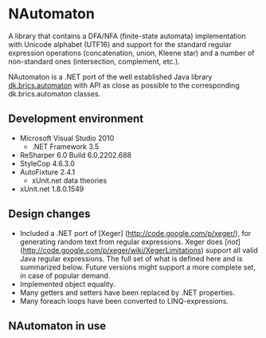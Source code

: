 NAutomaton
===================

A library that contains a DFA/NFA (finite-state automata) implementation with Unicode alphabet (UTF16) and support for the standard regular expression operations (concatenation, union, Kleene star) and a number of non-standard ones (intersection, complement, etc.). 

NAutomaton is a .NET port of the well established Java library [dk.brics.automaton](http://www.brics.dk/automaton/) with API as close as possible to the corresponding dk.brics.automaton classes.

Development environment
-----------------------

* Microsoft Visual Studio 2010
  * .NET Framework 3.5
* ReSharper 6.0 Build 6.0.2202.688
* StyleCop 4.6.3.0
* AutoFixture 2.4.1
  * xUnit.net data theories
* xUnit.net 1.8.0.1549

Design changes
--------------

* Included a .NET port of [Xeger] (http://code.google.com/p/xeger/), for generating random text from regular expressions. Xeger does [<i>not</i>] (http://code.google.com/p/xeger/wiki/XegerLimitations) support all valid Java regular expressions. The full set of what is defined here and is summarized below. Future versions might support a more complete set, in case of popular demand.
* Implemented object equality.
* Many getters and setters have been replaced by .NET properties.
* Many foreach loops have been converted to LINQ-expressions.
 
NAutomaton in use
-----------------
